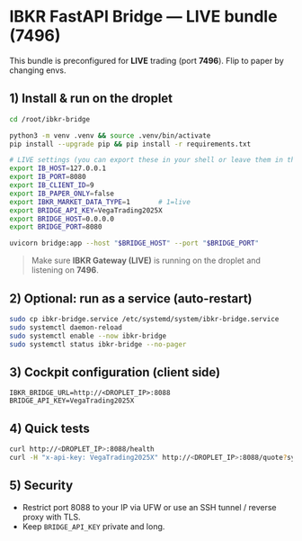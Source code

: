 # IBKR FastAPI Bridge — LIVE bundle (7496)

This bundle is preconfigured for **LIVE** trading (port **7496**). Flip to paper by changing envs.

## 1) Install & run on the droplet

```bash
cd /root/ibkr-bridge

python3 -m venv .venv && source .venv/bin/activate
pip install --upgrade pip && pip install -r requirements.txt

# LIVE settings (you can export these in your shell or leave them in the systemd unit)
export IB_HOST=127.0.0.1
export IB_PORT=8080
export IB_CLIENT_ID=9
export IB_PAPER_ONLY=false
export IBKR_MARKET_DATA_TYPE=1       # 1=live
export BRIDGE_API_KEY=VegaTrading2025X
export BRIDGE_HOST=0.0.0.0
export BRIDGE_PORT=8080

uvicorn bridge:app --host "$BRIDGE_HOST" --port "$BRIDGE_PORT"
```

> Make sure **IBKR Gateway (LIVE)** is running on the droplet and listening on **7496**.

## 2) Optional: run as a service (auto-restart)

```bash
sudo cp ibkr-bridge.service /etc/systemd/system/ibkr-bridge.service
sudo systemctl daemon-reload
sudo systemctl enable --now ibkr-bridge
sudo systemctl status ibkr-bridge --no-pager
```

## 3) Cockpit configuration (client side)

```
IBKR_BRIDGE_URL=http://<DROPLET_IP>:8088
BRIDGE_API_KEY=VegaTrading2025X
```

## 4) Quick tests

```bash
curl http://<DROPLET_IP>:8088/health
curl -H "x-api-key: VegaTrading2025X" http://<DROPLET_IP>:8088/quote?symbol=SPY
```

## 5) Security
- Restrict port 8088 to your IP via UFW or use an SSH tunnel / reverse proxy with TLS.
- Keep `BRIDGE_API_KEY` private and long.
